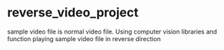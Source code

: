 # reverse_video_project

sample video file is normal video file.
Using computer vision libraries and function playing sample video file in reverse direction
